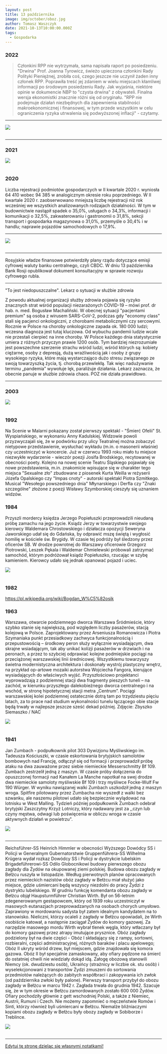 ```yaml
---
layout: post
title: 13 października
image: img/october/oboz.jpg
author: Tomasz Waszczyk
date: 2021-10-13T10:00:00.000Z
tags:
  - Gospodarka
---
```


### 2022

> Członkini RPP nie wytrzymała, sama napisała raport po posiedzeniu. "Drwina"
> Prof. Joanna Tyrowicz, świeżo upieczona członkini Rady Polityki Pieniężnej, zrobiła coś, czego jeszcze nie uczynił żaden inny członek RPP. Poprawiła treść jej zdaniem w wielu miejscach kłamliwej informacji po środowym posiedzeniu Rady. Jak wyjaśnia, niektóre opinie w dokumencie NBP to "czysta drwina" z obywateli. Finalna wersja ekonomistki znacznie różni się od oryginału. "RPP nie podejmuje działań niezbędnych dla zapewnienia stabilności makroekonomicznej i finansowej, w tym przede wszystkim w celu ograniczenia ryzyka utrwalenia się podwyższonej inflacji" - czytamy.

<!-- The year is 2140. ETH is the global currency.

Every 12 seconds, someone with lots of ETH gets more ETH.

The people with little ETH have to work to earn more ETH; those with a lot of ETH get more for free.

The socioeconomic divide has never been worse. Yet. -->

---

<img src="./img/october/war.jpg"><br><br>

---

### 2021

<img src="./img/october/centralbanks.png"><br><br>

### 2020

Liczba rejestracji podmiotów gospodarczych w II kwartale 2020 r. wyniosła 64 410 wobec 94 385 w analogicznym okresie roku poprzedniego.
W II kwartale 2020 r. zaobserwowano mniejszą liczbę rejestracji niż rok wcześniej we wszystkich analizowanych rodzajach działalności.
W tym w budownictwie nastąpił spadek o 35,0%,
usługach o 34,3%,
informacji i komunikacji o 32,5%,
zakwaterowaniu i gastronomii o 31,8%,
sekcji transport i gospodarka magazynowa o 31,0%,
przemyśle o 30,4% i w handlu;
naprawie pojazdów samochodowych o 17,9%.

---

<img src="./img/october/rzeszow.jpg"><br><br>

---

Rosyjskie władze finansowe potwierdziły plany rządu dotyczące emisji cyfrowej waluty banku centralnego, czyli CBDC. W dniu 13 października Bank Rosji opublikował dokument konsultacyjny w sprawie rozwoju cyfrowego rubla.

---

"To jest niedopuszczalne". Lekarz o sytuacji w służbie zdrowia

Z powodu aktualnej organizacji służby zdrowia pojawia się ryzyko znacznych strat wśród populacji niezarażonych COVID-19 – mówi prof. dr hab. n. med. Bogusław Machaliński.
W obecnej sytuacji "pacjentami premium" są osoba z wirusem SARS-CoV-2, podczas gdy "economy class" stali się pacjenci onkologiczni, z chorobami metabolicznymi czy sercowymi.
Rocznie w Polsce na choroby onkologiczne zapada ok. 180 000 ludzi; wczesna diagnoza jest tutaj kluczowa.
Od wybuchu pandemii ludzie wcale nie przestali cierpieć na inne choroby.
W Polsce każdego dnia statystycznie umiera z różnych przyczyn prawie 1200 osób.
Tym bardziej niezrozumiałe jest powszechne szerzenie strachu wśród ludzi, wśród których są: kobiety ciężarne, osoby z depresją, dużą wrażliwością jak i osoby z grupy wysokiego ryzyka, które mają wystarczająco dużo stresu związanego ze swoją towarzyszką życia, tj. chorobą przewlekłą. Tak więc nadużywanie terminu „pandemia” wywołuje lęk, paraliżuje działania.
Lekarz zaznacza, że obecnie panuje w służbie zdrowia chaos.
POZ nie działa prawidłowo.

<!-- Pewnego dnia Albert Einstein zaczął pisać na tablicy:
9x1 = 9 
9x2 = 18
9x3 = 27
9x4 = 36
9x5 = 45
9x6 = 54
9x7 = 63
9x8 = 72
9x9 = 81
9x10 = 91
Wszyscy zaczęli się śmiać, bo pan Einstein się pomylił. Prawidłowy wynik równania 9 x10 to 90. Śmiali się z niego wszyscy uczniowie. 
Albert Einstein czekał spokojnie, aż grupa się uspokoi, po czym powiedział: "Pomimo tego, że poprawnie rozwiązałem 9 równań, nikt z Was mi nie pogratulował. Jednak, gdy się pomyliłem, wszyscy zaczęli się śmiać, co oznacza, że pomimo sukcesu, społeczeństwo tylko czeka na Twój najmniejszy błąd i nie powstrzyma się, aby Cię za niego nie skrytykować, wyśmiać i rozliczyć."
Morał? Nie pozwól, aby zwykła krytyka zniszczyła Twoje marzenia. Pieprz to co mówią i myślą za twoimi plecami inni. Dziękuj za fałszywe znajomości, zwłaszcza tym hienom, które tylko czekają, aby podciąć Ci skrzydła. Wzleć ponad ich zawiść, daleko, aby nie upaść w ich zakłamanym towarzystwie, bo wtedy nie zawahają się, aby Cię w nim zagryźć.
Prawdziwych przyjaciół poznajemy w biedzie, ale i po ich reakcjach na nasze sukcesy i porażki. -->

---

### 2003

<img src="./img/october/zakup-komputera.jpeg"><br><br>

### 1992

Na Scenie w Malarni pokazany został pierwszy spektakl - "Śmierć Ofelii" St. Wyspiańskiego, w wykonaniu Anny Kadulskiej. Widzowie powoli przyzwyczajali się, że w podwórku przy ulicy Teatralnej można zobaczyć nietypowe przedstawienie, wysłuchać wykładu (m.in. o masonerii właśnie) czy uczestniczyć w koncercie. Już w czerwcu 1993 roku miało tu miejsce niezwykłe wydarzenie - wieczór poezji Josifa Brodskiego, recytowanej w obecności poety. Kolejno na nowej scenie Teatru Śląskiego pojawiały się nowe przedstawienia, m.in. znakomicie wpisujące się w charakter tego miejsca "Sexualne zło" zbudowane z piosenek Kurta Weilla w reżyserii Józefa Opalskiego czy "Impas cnoty" - autorski spektakl Piotra Szmitkego. Musical "Wesołego powszedniego dnia" Młynarskiego i Derfla czy "Znaki szczególne" złożone z poezji Wisławy Szymborskiej cieszyły się uznaniem widzów.

### 1984

Przyszli mordercy księdza Jerzego Popiełuszki przeprowadzili nieudaną próbę zamachu na jego życie.  Ksiądz Jerzy w towarzystwie swojego kierowcy Waldemara Chrostowskiego i działacza opozycji Seweryna Jaworskiego udał się do Gdańska, by odprawić mszę świętą i wygłosić homilię w kościele św. Brygidy. W czasie tej podróży był śledzony przez oficerów SB. W drodze powrotnej do Warszawy oficerowie Grzegorz Piotrowski, Leszek Pękala i Waldemar Chmielewski próbowali zatrzymać samochód, którym podróżował ksiądz Popiełuszko, rzucając w szybę kamieniem. Kierowcy udało się jednak opanować pojazd i uciec.

<img src="./img/october/zamach.jpg"><br><br>

### 1982

https://pl.wikipedia.org/wiki/Bogdan_W%C5%82osik

### 1963

Warszawa, otwarcie podziemnego dworca Warszawa Śródmieście, który szybko stanie się największą, pod względem liczby pasażerów, stacją kolejową w Polsce. Zaprojektowany przez Arseniusza Romanowicza i Piotra Szymaniaka punkt przesiadkowy zachwyca funkcjonalnością i przepustowością – środkowy peron służy wyłącznie wysiadającym, dwa skrajne wsiadającym, tak aby unikać kolizji pasażerów w drzwiach i na peronach, a przez to szybciej odprawiać kolejne podmiejskie pociągi na przeciążonej warszawskiej linii średnicowej. Wszystkiemu towarzyszy świetna modernistyczna architektura i doskonały wystrój plastyczny wnętrz, na przykład op-artowe mozaiki autorstwa Wojciecha Fangora, kierujące wysiadających do właściwych wyjść. Przyszłościowo projektanci wyprowadzają z podziemnej stacji dwa fragmenty pieszych tuneli – na zachód, w kierunku przyszłego dalekobieżnego dworca centralnego i na wschód,  w stronę hipotetycznej stacji metra „Centrum”. Pociągi warszawskiej kolei podziemnej ostatecznie dotrą tam po trzydziestu pięciu latach, za to prace nad studium wykonalności tunelu łączącego obie stacje będą trwały w najlepsze jeszcze sześć dekad później. Zdjęcie: Zbyszko Siemaszko / NAC

<img src="./img/october/warszawasrodmiescie.jpg"><br><br>

### 1941

Jan Zumbach - podpułkownik pilot 303 Dywizjonu Myśliwskiego im. Tadeusza Kościuszki, w czasie eskortowania brytyjskich samolotów bombowych nad Francję, odłączył się od formacji i przeprowadził próbę ataku na dwa zauważone przez siebie niemieckie Messerschmitty Bf 109. Zumbach zestrzelił jedną z maszyn. W czasie próby dołączenia do opuszczonej formacji nad Kanałem La Manche napotkał na swej drodze dwa niemieckie samoloty myśliwskie Bf 109 i trzy myśliwce Focke-Wulf Fw 190 Würger. W wyniku nawiązanej walki Zumbach uszkodził jedną z maszyn wroga. Spitfire pilotowany przez Zumbacha nie wyszedł z walki bez szwanku, ale naszemu pilotowi udało się bezpiecznie wylądować na lotnisku w West Malling. Tydzień później podpułkownik Zumbach odebrał brytyjski Zaszczytny Krzyż Lotniczy, który nadawany jest za ,,czyn lub czyny męstwa, odwagi lub poświęcenia w obliczu wroga w czasie aktywnych działań w powietrzu".

<img src="./img/october/zumbach.jpg"><br><br>

---

Reichsführer-SS Heinrich Himmler w obecności Wyższego Dowódcy SS i Policji w Generalnym Gubernatorstwie Gruppenführera-SS Wilhelma Krügera wydał rozkaz Dowódcy SS i Policji w dystrykcie lubelskim Brigadeführerowi-SS Odilo Globocnikowi budowy pierwszego obozu zagłady dla Żydów na okupowanej ziemi polskiej. Budowa obozu zagłady w Bełżcu ruszyła w listopadzie. Według pierwotnych planów opracowanych przez niemieckich nazistów obóz zagłady w Bełżcu miał służyć jako miejsce, gdzie uśmiercani będą wszyscy niezdolni do pracy Żydzi z dystryktu lubelskiego. W grudniu funkcję komendanta obozu zagłady w Bełżcu objął Haupsturmführer Christian Wirth. Był on 56-letnim zdegenerowanym gestapowcem, który od 1939 roku uczestniczył w masowych eutanazjach przeprowadzanych na osobach chorych umysłowo. Zaprawiony w mordowaniu sadysta był zatem idealnym kandydatem na to stanowisko. Nieliczni, którzy ocaleli z zagłady w Bełżcu opowiadali, że Wirth osobiście katował, a następnie zaciągał Żydów do komory gazowej. Za narzędzie masowego mordu Wirth wybrał tlenek węgla, który wtłaczany był do komory gazowej przez atrapy imutujące prysznice. Obóz zagłady podzielony był na dwie części - Obóz I składający się z rampy, sortowni, rozbieralni, części administracyjnej, różnych baraków i placu apelowego; Obóz II ukryty wśród drzew, był miejscem, gdzie znajdowała się komora gazowa. Obóz II był specjalnie zamaskowany, aby ofiary pędzone na śmierć do ostatniej chwili nie wiedziały dokąd idą. Załogę obozową stanowili Niemcy (ok. dwudziestu osób), Ukraińcy (strażnicy w liczbie ok. stu osób) i wyselekcjonowani z transportów Żydzi zmuszeni do sortowania przedmiotów należących do zabitych współbraci i zakopywania ich zwłok (od października zwłoki były palone). Pierwszy transport przybył do obozu zagłady w Bełżcu w marcu 1942 r. Zagłada trwała do grudnia 1942. Szacuje się, że w tym okresie w Bełżcu zamordowanych zostało 600 000 Żydów. Ofiary pochodziły głównie z gett wschodniej Polski, a także z Niemiec, Austrii, Rumuni i Czech. Nie możemy zapomnieć o męczeństwie Romów i Sinti, którzy również byli uśmiercani w Bełżcu. Niemalże bliźniaczymi kopiami obozu zagłady w Bełżcu były obozy zagłady w Sobiborze i Treblince.

<img src="./img/october/oboz.jpg"><br><br>

---

<a href="https://github.com/TomaszWaszczyk/historia.waszczyk.com/edit/master/src/content/october-13.md" target="_blank">Edytuj tę stronę dzieląc się własnymi notatkami!</a>

